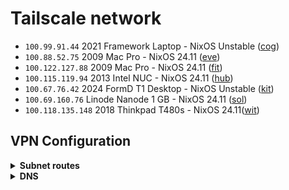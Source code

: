 # Tailscale network

- `100.99.91.44` 2021 Framework Laptop - NixOS Unstable
  ([cog](https://github.com/suderman/nixos/tree/main/configurations/cog))
- `100.88.52.75` 2009 Mac Pro - NixOS 24.11
  ([eve](https://github.com/suderman/nixos/tree/main/configurations/eve))
- `100.122.127.88` 2009 Mac Pro - NixOS 24.11
  ([fit](https://github.com/suderman/nixos/tree/main/configurations/fit))
- `100.115.119.94` 2013 Intel NUC - NixOS 24.11
  ([hub](https://github.com/suderman/nixos/tree/main/configurations/hub))
- `100.67.76.42` 2024 FormD T1 Desktop - NixOS Unstable
  ([kit](https://github.com/suderman/nixos/tree/main/configurations/kit))
- `100.69.160.76` Linode Nanode 1 GB - NixOS 24.11
  ([sol](https://github.com/suderman/nixos/tree/main/configurations/sol))
- `100.118.135.148` 2018 Thinkpad T480s - NixOS
  24.11([wit](https://github.com/suderman/nixos/tree/main/configurations/wit))

## VPN Configuration

<details>
<summary><b>Subnet routes</b></summary>

|     | https://login.tailscale.com/admin/machines |
| --- | ------------------------------------------ |
| hub | `10.1.0.0/16`                              |
| eve | `10.2.0.0/16`                              |

</details>

<details>
<summary><b>DNS</b></summary>

|                    | https://login.tailscale.com/admin/dns |
| ------------------ | ------------------------------------- |
| Override local DNS | `Yes`                                 |
| Global nameservers | `100.115.119.94` _(hub)_              |
| Global nameservers | `100.88.52.75` _(eve)_                |
| Global nameservers | `100.69.160.76` _(sol)_               |

</details>
